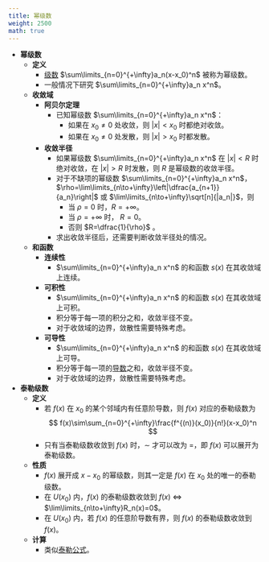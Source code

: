 ```yaml
---
title: 幂级数
weight: 2500
math: true
---
```


- **幂级数**
    - **定义**
        - [级数](/notes/docs/mathematics/calculus/series) $\sum\limits_{n=0}^{+\infty}a_n(x-x_0)^n$ 被称为幂级数。
        - 一般情况下研究 $\sum\limits_{n=0}^{+\infty}a_n x^n$。
    - **收敛域**
        - **阿贝尔定理**
            - 已知幂级数 $\sum\limits_{n=0}^{+\infty}a_n x^n$：
                - 如果在 $x_0\ne 0$ 处收敛，则 $|x|<x_0$ 时都绝对收敛。
                - 如果在 $x_0\ne 0$ 处发散，则 $|x|>x_0$ 时都发散。
        - **收敛半径**
            - 如果幂级数 $\sum\limits_{n=0}^{+\infty}a_n x^n$ 在 $|x|<R$ 时绝对收敛，在 $|x|>R$ 时发散，则 $R$ 是幂级数的收敛半径。
            - 对于不缺项的幂级数 $\sum\limits_{n=0}^{+\infty}a_n x^n$，$\rho=\lim\limits_{n\to+\infty}\left|\dfrac{a_{n+1}}{a_n}\right|$ 或 $\lim\limits_{n\to+\infty}\sqrt[n]{|a_n|}$，则
                - 当 $\rho=0$ 时，$R=+\infty$。
                - 当 $\rho=+\infty$ 时， $R=0$。
                - 否则 $R=\dfrac{1}{\rho}$ 。
            - 求出收敛半径后，还需要判断收敛半径处的情况。
    - **和函数**
        - **连续性**
            - $\sum\limits_{n=0}^{+\infty}a_n x^n$ 的和函数 $s(x)$ 在其收敛域上连续。
        - **可积性**
            - $\sum\limits_{n=0}^{+\infty}a_n x^n$ 的和函数 $s(x)$ 在其收敛域上可积。
            - 积分等于每一项的积分之和，收敛半径不变。
            - 对于收敛域的边界，敛散性需要特殊考虑。
        - **可导性**
            - $\sum\limits_{n=0}^{+\infty}a_n x^n$ 的和函数 $s(x)$ 在其收敛域上可导。
            - 积分等于每一项的[导数](/notes/docs/mathematics/calculus/derivative)之和，收敛半径不变。
            - 对于收敛域的边界，敛散性需要特殊考虑。
- **泰勒级数**
    - **定义**
        - 若 $f(x)$ 在 $x_0$ 的某个邻域内有任意阶导数，则 $f(x)$ 对应的泰勒级数为
          $$
          f(x)\sim\sum_{n=0}^{+\infty}\frac{f^{(n)}(x_0)}{n!}(x-x_0)^n
          $$
        - 只有当泰勒级数收敛到 $f(x)$ 时，$\sim$ 才可以改为 $=$，即 $f(x)$ 可以展开为泰勒级数。
    - **性质**
        - $f(x)$ 展开成 $x-x_0$ 的幂级数，则其一定是 $f(x)$ 在 $x_0$ 处的唯一的泰勒级数。
        - 在 $U(x_0)$ 内，$f(x)$ 的泰勒级数收敛到 $f(x)$ $\iff$ $\lim\limits_{n\to+\infty}R_n(x)=0$。
        - 在 $U(x_0)$ 内，若 $f(x)$ 的任意阶导数有界，则 $f(x)$ 的泰勒级数收敛到 $f(x)$。
    - **计算**
        - 类似[泰勒公式](/notes/docs/mathematics/calculus/taylor-formula)。
